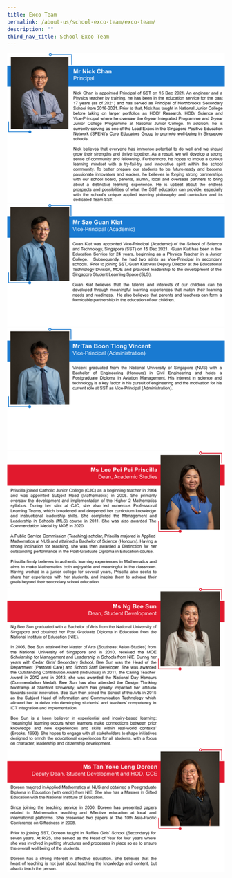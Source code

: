```yaml
---
title: Exco Team
permalink: /about-us/school-exco-team/exco-team/
description: ""
third_nav_title: School Exco Team
---
```

![](/images/Nick%20Chan%20Profile%20(Blue).svg)
![](/images/SL%20-%20Guan%20Kiat%20Profile%20(Blue).svg)
![](/images/SL%20-%20Vincent%20Tan%20Profile%20(Blue).svg)
![](/images/D%20-%20Priscilla%20Profile%20(Red).svg)
![](/images/D%20-%20Bee%20Sun%20Profile%20(Red).svg)
![](/images/D%20-%20Doreen%20Profile%20(Red).svg)